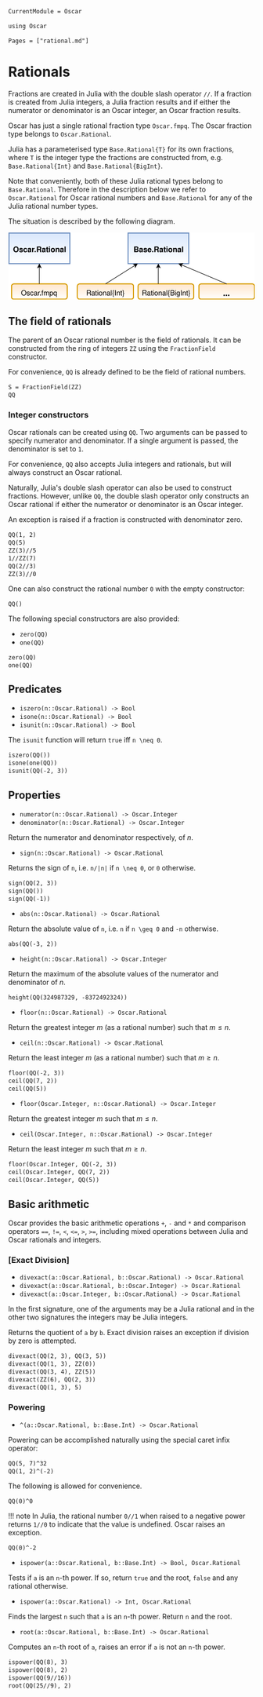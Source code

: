 ```@meta
CurrentModule = Oscar
```

```@setup oscar
using Oscar
```

```@contents
Pages = ["rational.md"]
```

# Rationals

Fractions are created in Julia with the double slash operator `//`. If a
fraction is created from Julia integers, a Julia fraction results and if either
the numerator or denominator is an Oscar integer, an Oscar fraction results.

Oscar has just a single rational fraction type `Oscar.fmpq`. The Oscar fraction
type belongs to `Oscar.Rational`.

Julia has a parameterised type `Base.Rational{T}` for its own fractions, where
`T` is the integer type the fractions are constructed from, e.g.
`Base.Rational{Int}` and `Base.Rational{BigInt}`.

Note that conveniently, both of these Julia rational types belong to
`Base.Rational`. Therefore in the description below we refer to
`Oscar.Rational` for Oscar rational numbers and `Base.Rational` for any of the
Julia rational number types.

The situation is described by the following diagram.

![alt text](../img/RationalTypes.svg)

## The field of rationals

The parent of an Oscar rational number is the field of rationals. It can be
constructed from the ring of integers `ZZ` using the `FractionField`
constructor.

For convenience, `QQ` is already defined to be the field of rational numbers.

```@repl oscar
S = FractionField(ZZ)
QQ
```

### Integer constructors

Oscar rationals can be created using `QQ`. Two arguments can be passed to
specify numerator and denominator. If a single argument is passed, the
denominator is set to `1`.

For convenience, `QQ` also accepts Julia integers and rationals, but will
always construct an Oscar rational.

Naturally, Julia's double slash operator can also be used to construct
fractions. However, unlike `QQ`, the double slash operator only constructs an
Oscar rational if either the numerator or denominator is an Oscar integer.

An exception is raised if a fraction is constructed with denominator zero.

```@repl oscar
QQ(1, 2)
QQ(5)
ZZ(3)//5
1//ZZ(7)
QQ(2//3)
ZZ(3)//0
```
One can also construct the rational number ``0`` with the empty constructor:

```@repl oscar
QQ()
```

The following special constructors are also provided:

* `zero(QQ)`
* `one(QQ)`

```@repl oscar
zero(QQ)
one(QQ)
```

## Predicates

* `iszero(n::Oscar.Rational) -> Bool`
* `isone(n::Oscar.Rational) -> Bool`
* `isunit(n::Oscar.Rational) -> Bool`

The `isunit` function will return `true` iff ``n \neq 0``.

```@repl oscar
iszero(QQ())
isone(one(QQ))
isunit(QQ(-2, 3))
```

## Properties

* `numerator(n::Oscar.Rational) -> Oscar.Integer`
* `denominator(n::Oscar.Rational) -> Oscar.Integer`

Return the numerator and denominator respectively, of $n$.

* `sign(n::Oscar.Rational) -> Oscar.Rational`

Returns the sign of `n`, i.e. ``n/|n|`` if ``n \neq 0``, or ``0`` otherwise.

```@repl oscar
sign(QQ(2, 3))
sign(QQ())
sign(QQ(-1))
```

* `abs(n::Oscar.Rational) -> Oscar.Rational`

Return the absolute value of ``n``, i.e. ``n`` if ``n \geq 0`` and ``-n``
otherwise.


```@repl oscar
abs(QQ(-3, 2))
```

* `height(n::Oscar.Rational) -> Oscar.Integer`

Return the maximum of the absolute values of the numerator and denominator of
$n$.

```@repl oscar
height(QQ(324987329, -8372492324))
```

* `floor(n::Oscar.Rational) -> Oscar.Rational`

Return the greatest integer $m$ (as a rational number) such that $m \leq n$.

* `ceil(n::Oscar.Rational) -> Oscar.Rational`

Return the least integer $m$ (as a rational number) such that $m \geq n$.

```@repl oscar
floor(QQ(-2, 3))
ceil(QQ(7, 2))
ceil(QQ(5))
```
* `floor(Oscar.Integer, n::Oscar.Rational) -> Oscar.Integer`

Return the greatest integer $m$ such that $m \leq n$.

* `ceil(Oscar.Integer, n::Oscar.Rational) -> Oscar.Integer`

Return the least integer $m$ such that $m \geq n$.

```@repl oscar
floor(Oscar.Integer, QQ(-2, 3))
ceil(Oscar.Integer, QQ(7, 2))
ceil(Oscar.Integer, QQ(5))
```

## Basic arithmetic

Oscar provides the basic arithmetic operations `+`, `-` and `*` and comparison
operators `==`, `!=`, `<`, `<=`, `>`, `>=`, including mixed operations between
Julia and Oscar rationals and integers.

### [Exact Division]

* `divexact(a::Oscar.Rational, b::Oscar.Rational) -> Oscar.Rational`
* `divexact(a::Oscar.Rational, b::Oscar.Integer) -> Oscar.Rational`
* `divexact(a::Oscar.Integer, b::Oscar.Rational) -> Oscar.Rational`

In the first signature, one of the arguments may be a Julia rational and in the
other two signatures the integers may be Julia integers.

Returns the quotient of ``a`` by ``b``. Exact division raises an exception if
division by zero is attempted.

```@repl oscar
divexact(QQ(2, 3), QQ(3, 5))
divexact(QQ(1, 3), ZZ(0))
divexact(QQ(3, 4), ZZ(5))
divexact(ZZ(6), QQ(2, 3))
divexact(QQ(1, 3), 5)
```

### Powering

* `^(a::Oscar.Rational, b::Base.Int) -> Oscar.Rational`

Powering can be accomplished naturally using the special caret infix
operator:

```@repl oscar
QQ(5, 7)^32
QQ(1, 2)^(-2)
```

The following is allowed for convenience.

```@repl oscar
QQ(0)^0
```

!!! note
    In Julia, the rational number ``0//1`` when raised to a negative power
    returns ``1//0`` to indicate that the value is undefined. Oscar raises
    an exception.

```@repl oscar
QQ(0)^-2
```

* `ispower(a::Oscar.Rational, b::Base.Int) -> Bool, Oscar.Rational`

Tests if ``a`` is an ``n``-th power. If so, return ```true``` and the root,
```false``` and any rational otherwise.

* `ispower(a::Oscar.Rational) -> Int, Oscar.Rational`

Finds the largest ``n`` such that ``a`` is an ``n``-th power. Return ``n`` and the root.

* `root(a::Oscar.Rational, b::Base.Int) -> Oscar.Rational`

Computes an ``n``-th root of ``a``, raises an error if ``a`` is not an ``n``-th power.

```@repl oscar
ispower(QQ(8), 3)
ispower(QQ(8), 2)
ispower(QQ(9//16))
root(QQ(25//9), 2)
```

